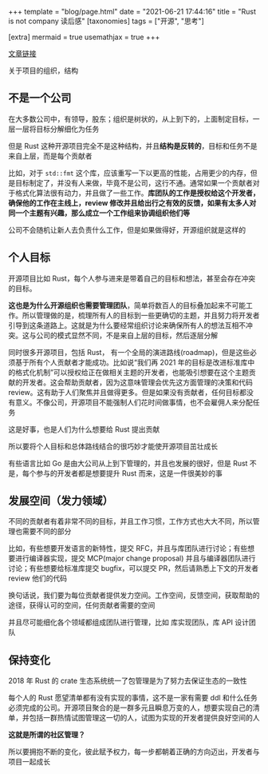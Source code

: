 +++
template = "blog/page.html"
date = "2021-06-21 17:44:16"
title = "Rust is not company 读后感"
[taxonomies]
tags = ["开源", "思考"]

[extra]
mermaid = true
usemathjax = true
+++
<!--
mermaid example:
<div class="mermaid">
    mermaid program
</div>
-->

[文章链接](https://blog.m-ou.se/rust-is-not-a-company/)

关于项目的组织，结构

## 不是一个公司
在大多数公司中，有领导，股东；组织是树状的，从上到下的，上面制定目标，一层一层将目标分解细化为任务

但是 Rust 这种开源项目完全不是这种结构，并且**结构是反转的**，目标和任务不是来自上层，而是每个贡献者

比如，对于 `std::fmt` 这个库，应该重写一下以更高的性能，占用更少的内存，但是目标制定了，并没有人来做，毕竟不是公司，这行不通。通常如果一个贡献者对于格式化算法很有动力，并且做了一些工作。**库团队的工作是授权给这个开发者，确保他的工作在主线上，review 修改并且给出行之有效的反馈，如果有太多人对同一个主题有兴趣，那么成立一个工作组来协调组织他们等**

公司不会随机让新人去负责什么工作，但是如果做得好，开源组织就是这样的

## 个人目标
开源项目比如 Rust，每个人参与进来是带着自己的目标和想法，甚至会存在冲突的目标。

**这也是为什么开源组织也需要管理团队**，简单将数百人的目标叠加起来不可能工作。所以管理做的是，梳理所有人的目标到一些更确切的主题，并且努力将开发者引导到这条道路上。这就是为什么要经常组织讨论来确保所有人的想法互相不冲突。这与公司的模式显然不同，不是来自上层的目标，然后逐层分解

同时很多开源项目，包括 Rust， 有一个全局的演进路线(roadmap)，但是这些必须基于所有个人贡献者才能成功。比如说“我们再 2021 年的目标是改进标准库中的格式化机制”可以授权给正在做相关主题的开发者，也能吸引想要在这个主题贡献的开发者。这会帮助贡献者，因为这意味管理会优先这方面管理的决策和代码 review。这有助于人们聚焦并且做得更多。但是如果没有贡献者，任何目标都没有意义。不像公司，开源项目不能强制人们花时间做事情，也不会雇佣人来分配任务

这是好事，也是人们为什么想要给 Rust 提出贡献

所以要将个人目标和总体路线结合的很巧妙才能使开源项目茁壮成长

有些语言比如 Go 是由大公司从上到下管理的，并且也发展的很好，但是 Rust 不是，每个参与的开发者都是想要提升 Rust 而来，这是一件很美妙的事

## 发展空间（发力领域）
不同的贡献者有着非常不同的目标，并且工作习惯，工作方式也大大不同，所以管理也需要不同的部分

比如，有些想要开发语言的新特性，提交 RFC，并且与库团队进行讨论；有些想要进行编译器实现，提交 MCP(major change proposal) 并且与编译器团队进行讨论；有些想要给标准库提交 bugfix，可以提交 PR，然后请熟悉上下文的开发者 review 他们的代码

换句话说，我们要为每位贡献者提供发力空间。工作空间，反馈空间，获取帮助的途径，获得认可的空间，任何贡献者需要的空间

并且尽可能细化各个领域都组成团队进行管理，比如 库实现团队，库 API 设计团队


## 保持变化

2018 年 Rust 的 crate 生态系统统一了包管理是为了努力去保证生态的一致性

每个人的 Rust 愿望清单都有没有实现的事情，这不是一家有需要 ddl 和什么任务必须完成的公司。开源项目聚合的是一群多元且瞬息万变的人，想要实现自己的清单，并包括一群热情试图管理这一切的人，试图为实现的开发者提供良好空间的人

**这就是所谓的社区管理？**

所以要拥抱不断的变化，彼此赋予权力，每一步都朝着正确的方向迈出，开发者与项目一起成长